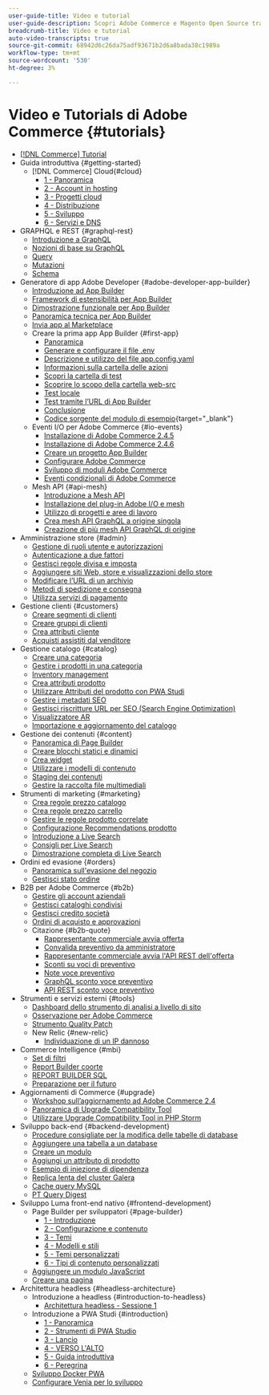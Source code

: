 ```yaml
---
user-guide-title: Video e tutorial
user-guide-description: Scopri Adobe Commerce e Magento Open Source tramite video e tutorial.
breadcrumb-title: Video e tutorial
auto-video-transcripts: true
source-git-commit: 68942d6c26da75adf93671b2d6a8bada38c1989a
workflow-type: tm+mt
source-wordcount: '530'
ht-degree: 3%

---
```



# Video e Tutorials di Adobe Commerce {#tutorials}

+ [[!DNL Commerce] Tutorial](overview.md)
+ Guida introduttiva {#getting-started}
   + [!DNL Commerce] Cloud{#cloud}
      + [1 - Panoramica](../cloud/1-overview.md)
      + [2 - Account in hosting](../cloud/2-accounts.md)
      + [3 - Progetti cloud](../cloud/3-projects.md)
      + [4 - Distribuzione](../cloud/4-deployment.md)
      + [5 - Sviluppo](../cloud/5-dev-config.md)
      + [6 - Servizi e DNS](../cloud/6-launch.md)
+ GRAPHQL e REST {#graphql-rest}
   + [Introduzione a GraphQL](../graphql-rest/getting-started-graphql.md)
   + [Nozioni di base su GraphQL](../graphql-rest/intro-graphql.md)
   + [Query](../graphql-rest/graphql-queries.md)
   + [Mutazioni](../graphql-rest/graphql-mutations.md)
   + [Schema](../graphql-rest/graphql-schema.md)
+ Generatore di app Adobe Developer {#adobe-developer-app-builder}
   + [Introduzione ad App Builder](../app-builder/introduction-to-app-builder.md)
   + [Framework di estensibilità per App Builder](../app-builder/extensibility-framework-commerce-eventing.md)
   + [Dimostrazione funzionale per App Builder](../app-builder/app-builder-functional-demonstration.md)
   + [Panoramica tecnica per App Builder](../app-builder/app-builder-technical-overview.md)
   + [Invia app al Marketplace](../app-builder/submit-app-process.md)
   + Creare la prima app App Builder {#first-app}
      + [Panoramica](../app-builder/first-app/overview.md)
      + [Generare e configurare il file .env](../app-builder/first-app/env-file.md)
      + [Descrizione e utilizzo del file app.config.yaml](../app-builder/first-app/app-config-yaml-file.md)
      + [Informazioni sulla cartella delle azioni](../app-builder/first-app/actions-folder.md)
      + [Scopri la cartella di test](../app-builder/first-app/test-folder.md)
      + [Scoprire lo scopo della cartella web-src](../app-builder/first-app/web-src-folder.md)
      + [Test locale](../app-builder/first-app/testing-locally.md)
      + [Test tramite l’URL di App Builder](../app-builder/first-app/testing-app-builder-url.md)
      + [Conclusione](../app-builder/first-app/conclusion.md)
      + [Codice sorgente del modulo di esempio](https://github.com/magento/app-builder-samples){target="_blank"}
   + Eventi I/O per Adobe Commerce {#io-events}
      + [Installazione di Adobe Commerce 2.4.5](../io-events/2-4-5-installation.md)
      + [Installazione di Adobe Commerce 2.4.6](../io-events/2-4-6-installation.md)
      + [Creare un progetto App Builder](../io-events/create-app-builder-project.md)
      + [Configurare Adobe Commerce](../io-events/configure-commerce.md)
      + [Sviluppo di moduli Adobe Commerce](../io-events/commerce-module-development.md)
      + [Eventi condizionali di Adobe Commerce](../io-events/conditional-events.md)
   + Mesh API {#api-mesh}
      + [Introduzione a Mesh API](../api-mesh/getting-started-api-mesh.md)
      + [Installazione del plug-in Adobe I/O e mesh](../api-mesh/installing-aio-mesh-plugin.md)
      + [Utilizzo di progetti e aree di lavoro](../api-mesh/aio-projects-workspaces.md)
      + [Crea mesh API GraphQL a origine singola](../api-mesh/graphql-single-source.md)
      + [Creazione di più mesh API GraphQL di origine](../api-mesh/graphql-multiple-source.md)
+ Amministrazione store {#admin}
   + [Gestione di ruoli utente e autorizzazioni](../site-management/users-roles-permissions.md)
   + [Autenticazione a due fattori](../site-management/two-factor-authentication.md)
   + [Gestisci regole divisa e imposta](../site-management/currency-tax-rules.md)
   + [Aggiungere siti Web, store e visualizzazioni dello store](../site-management/add-websites-stores-views.md)
   + [Modificare l’URL di un archivio](../site-management/change-store-url.md)
   + [Metodi di spedizione e consegna](../site-management/shipping-delivery.md)
   + [Utilizza servizi di pagamento](../site-management/payment-services.md)
+ Gestione clienti {#customers}
   + [Creare segmenti di clienti](../site-management/customer-segments.md)
   + [Creare gruppi di clienti](../site-management/customer-groups.md)
   + [Crea attributi cliente](../site-management/customer-attributes.md)
   + [Acquisti assistiti dal venditore](../site-management/seller-assisted-shopping.md)
+ Gestione catalogo {#catalog}
   + [Creare una categoria](../site-management/category-create.md)
   + [Gestire i prodotti in una categoria](../site-management/category-products.md)
   + [Inventory management](../site-management/inventory-management.md)
   + [Crea attributi prodotto](../site-management/product-attributes-create.md)
   + [Utilizzare Attributi del prodotto con PWA Studi](../site-management/product-attributes-pwa.md)
   + [Gestire i metadati SEO](../site-management/seo-metadata.md)
   + [Gestisci riscritture URL per SEO (Search Engine Optimization)](../site-management/seo-url-rewrites.md)
   + [Visualizzatore AR](../site-management/augmented-reality.md)
   + [Importazione e aggiornamento del catalogo](../site-management/catalog-import.md)
+ Gestione dei contenuti {#content}
   + [Panoramica di Page Builder](../site-management/page-builder-overview.md)
   + [Creare blocchi statici e dinamici](../site-management/static-dynamic-blocks.md)
   + [Crea widget](../site-management/widgets.md)
   + [Utilizzare i modelli di contenuto](../site-management/content-templates.md)
   + [Staging dei contenuti](../site-management/content-staging.md)
   + [Gestire la raccolta file multimediali](../site-management/media-gallery.md)
+ Strumenti di marketing {#marketing}
   + [Crea regole prezzo catalogo](../site-management/catalog-price-rules.md)
   + [Crea regole prezzo carrello](../site-management/cart-price-rules.md)
   + [Gestire le regole prodotto correlate](../site-management/related-product-rules.md)
   + [Configurazione Recommendations prodotto](../site-management/product-recommendations.md)
   + [Introduzione a Live Search](../site-management/live-search.md)
   + [Consigli per Live Search](../site-management/live-search-recommendations.md)
   + [Dimostrazione completa di Live Search](../site-management/live-search-full-demonstration.md)
+ Ordini ed evasione {#orders}
   + [Panoramica sull&#39;evasione del negozio](../site-management/store-fulfillment.md)
   + [Gestisci stato ordine](../site-management/order-status.md)
+ B2B per Adobe Commerce {#b2b}
   + [Gestire gli account aziendali](../b2b/company-accounts.md)
   + [Gestisci cataloghi condivisi](../b2b/shared-catalogs.md)
   + [Gestisci credito società](../b2b/company-credit.md)
   + [Ordini di acquisto e approvazioni](../b2b/purchase-orders.md)
   + Citazione {#b2b-quote}
      + [Rappresentante commerciale avvia offerta](../b2b/sales-rep-initiates-quote.md)
      + [Convalida preventivo da amministratore](../b2b/quote-validation-admin-panel.md)
      + [Rappresentante commerciale avvia l&#39;API REST dell&#39;offerta](../b2b/sales-rep-initiates-quote-api.md)
      + [Sconti su voci di preventivo](../b2b/quote-line-item-discount.md)
      + [Note voce preventivo](../b2b/quote-line-item-notes.md)
      + [GraphQL sconto voce preventivo](../b2b/quote-graphql-line-item-discount.md)
      + [API REST sconto voce preventivo](../b2b/quote-rest-api-line-item-notes.md)
+ Strumenti e servizi esterni {#tools}
   + [Dashboard dello strumento di analisi a livello di sito](../tools/site-wide-analysis-tool.md)
   + [Osservazione per Adobe Commerce](../tools/observation-tool.md)
   + [Strumento Quality Patch](../tools/quality-patch-tool.md)
   + New Relic {#new-relic}
      + [Individuazione di un IP dannoso](../new-relic/malicious-ip.md)
+ Commerce Intelligence {#mbi}
   + [Set di filtri](../business-intelligence/filter-sets.md)
   + [Report Builder coorte](../business-intelligence/cohort-report-builder.md)
   + [REPORT BUILDER SQL](../business-intelligence/sql-report-builder.md)
   + [Preparazione per il futuro](../business-intelligence/prepare-for-future.md)
+ Aggiornamenti di Commerce {#upgrade}
   + [Workshop sull’aggiornamento ad Adobe Commerce 2.4](../upgrade/2.4-upgrade-workshop.md)
   + [Panoramica di Upgrade Compatibility Tool](../upgrade/upgrade-compatibility-tool-overview.md)
   + [Utilizzare Upgrade Compatibility Tool in PHP Storm](../upgrade/uct-phpstorm.md)
+ Sviluppo back-end {#backend-development}
   + [Procedure consigliate per la modifica delle tabelle di database](https://experienceleague.adobe.com/docs/commerce-operations/implementation-playbook/best-practices/development/modifying-core-and-third-party-tables.html)
   + [Aggiungere una tabella a un database](../backend-development/new-db-table.md)
   + [Creare un modulo](../backend-development/create-module.md)
   + [Aggiungi un attributo di prodotto](../backend-development/add-product-attribute.md)
   + [Esempio di iniezione di dipendenza](../backend-development/dependency-injection.md)
   + [Replica lenta del cluster Galera](../backend-development/galera-db-slow-replication.md)
   + [Cache query MySQL](../backend-development/mysql-query-cache.md)
   + [PT Query Digest](../backend-development/pt-query-digest.md)
+ Sviluppo Luma front-end nativo {#frontend-development}
   + Page Builder per sviluppatori {#page-builder}
      + [1 - Introduzione](../frontend-development/page-builder/1-intro-case-studies.md)
      + [2 - Configurazione e contenuto](../frontend-development/page-builder/2-config-create-content.md)
      + [3 - Temi](../frontend-development/page-builder/3-themes.md)
      + [4 - Modelli e stili](../frontend-development/page-builder/4-admin-templates-apply-styles.md)
      + [5 - Temi personalizzati](../frontend-development/page-builder/5-customize-theme.md)
      + [6 - Tipi di contenuto personalizzati](../frontend-development/page-builder/6-custom-content-types.md)
   + [Aggiungere un modulo JavaScript](../frontend-development/add-javascript-module.md)
   + [Creare una pagina](../frontend-development/create-page.md)
+ Architettura headless {#headless-architecture}
   + Introduzione a headless {#introduction-to-headless}
      + [Architettura headless - Sessione 1](../headless/session-1.md)
   + Introduzione a PWA Studi {#introduction}
      + [1 - Panoramica](../pwa/introduction/1-overview.md)
      + [2 - Strumenti di PWA Studio](../pwa/introduction/2-pwa-studio-tools.md)
      + [3 - Lancio](../pwa/introduction/3-launch.md)
      + [4 - VERSO L&#39;ALTO](../pwa/introduction/4-upward.md)
      + [5 - Guida introduttiva](../pwa/introduction/5-getting-started.md)
      + [6 - Peregrina](../pwa/introduction/6-peregrine.md)
   + [Sviluppo Docker PWA](../pwa/pwa-docker-development.md)
   + [Configurare Venia per lo sviluppo](../pwa/set-up-venia-for-dev.md)
